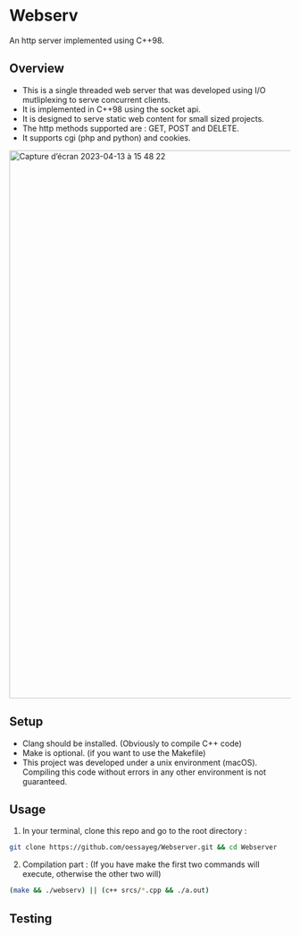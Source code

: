 # Webserv
An http server implemented using C++98.

## Overview
 * This is a single threaded web server that was developed using I/O mutliplexing to serve concurrent clients.
 * It is implemented in C++98 using the socket api.
 * It is designed to serve static web content for small sized projects.
 * The http methods supported are : GET, POST and DELETE.
 * It supports cgi (php and python) and cookies.
<img width="979" alt="Capture d’écran 2023-04-13 à 15 48 22" src="https://user-images.githubusercontent.com/96997041/231814758-4865f24b-a42e-4b2f-ab75-5ee27b3ed004.png">

## Setup
  * Clang should be installed. (Obviously to compile C++ code)
  * Make is optional. (if you want to use the Makefile)
  * This project was developed under a unix environment (macOS). Compiling this code without errors in any other environment is not guaranteed.

## Usage
  1. In your terminal, clone this repo and go to the root directory : 
  ```bash
  git clone https://github.com/oessayeg/Webserver.git && cd Webserver
  ```
  2. Compilation part : (If you have make the first two commands will execute, otherwise the other two will)
  ```bash
  (make && ./webserv) || (c++ srcs/*.cpp && ./a.out)
  ```
  
## Testing
